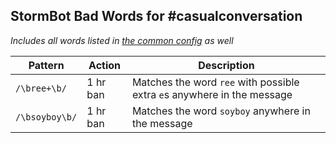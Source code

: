 ## StormBot Bad Words for #casualconversation

_Includes all words listed in [the common config](/common/badwords.md) as well_

| Pattern | Action | Description |
|---|---|---|
| `/\bree+\b/` | 1 hr ban | Matches the word `ree` with possible extra `e`s anywhere in the message |
| `/\bsoyboy\b/` | 1 hr ban | Matches the word `soyboy` anywhere in the message |
